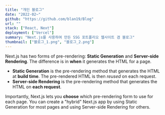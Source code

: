 ```yaml
---
title: "개인 블로그"
date: "2022-02~"
github: "https://github.com/blan19/Blog"
url: ""
stack: ["React, Next"]
deployment: ["Vercel"]
summary: "Next.js를 사용하여 만든 SSG 포트폴리오 웹사이트 겸 블로그"
thumbnail: ["블로그_1.png", "블로그_2.png"]
---
```


Next.js has two forms of pre-rendering: **Static Generation** and **Server-side Rendering**. The difference is in **when** it generates the HTML for a page.

- **Static Generation** is the pre-rendering method that generates the HTML at **build time**. The pre-rendered HTML is then _reused_ on each request.
- **Server-side Rendering** is the pre-rendering method that generates the HTML on **each request**.

Importantly, Next.js lets you **choose** which pre-rendering form to use for each page. You can create a "hybrid" Next.js app by using Static Generation for most pages and using Server-side Rendering for others.
